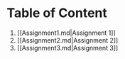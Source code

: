 # Table of Content
1. [[Assignment1.md|Assignment 1]]
2. [[Assignment2.md|Assignment 2]]
3. [[Assignment3.md|Assignment 3]]